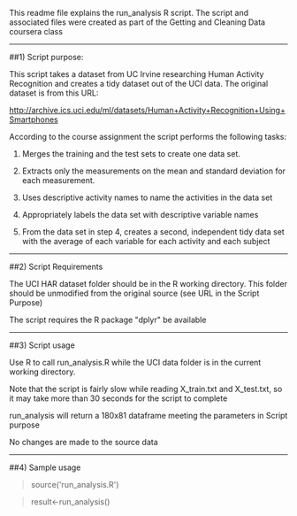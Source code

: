 This readme file explains the run_analysis R script.
The script and associated files were created as part of the Getting and Cleaning Data coursera class
***********************************************

##1) Script purpose:

This script takes a dataset from UC Irvine researching Human Activity Recognition and creates a tidy dataset out of the UCI data. The original dataset is from this URL: 

http://archive.ics.uci.edu/ml/datasets/Human+Activity+Recognition+Using+Smartphones
         
According to the course assignment the script performs the following tasks:

1. Merges the training and the test sets to create one data set.

2. Extracts only the measurements on the mean and standard deviation for each measurement. 

3. Uses descriptive activity names to name the activities in the data set

4. Appropriately labels the data set with descriptive variable names

5. From the data set in step 4, creates a second, independent tidy data set with the average of each variable for each activity and each subject

***********************************************        

##2) Script Requirements

The UCI HAR dataset folder should be in the R working directory. This folder should be unmodified from the original source (see URL in the Script Purpose)

The script requires the R package "dplyr" be available
***********************************************

##3) Script usage

Use R to call run_analysis.R while the UCI data folder is in the current working directory.

Note that the script is fairly slow while reading X_train.txt and X_test.txt, so it may take more than 30 seconds for the script to complete

run_analysis will return a 180x81 dataframe meeting the parameters in Script purpose

No changes are made to the source data
***********************************************

##4) Sample usage
> source('run_analysis.R') 

> result<-run_analysis()

            
